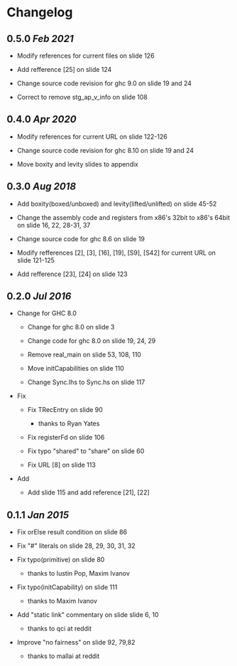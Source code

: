 # Changelog 

## 0.5.0  *Feb 2021*

   * Modify references for current files on slide 126

   * Add refference [25] on slide 124

   * Change source code revision for ghc 9.0 on slide 19 and 24

   * Correct to remove stg_ap_v_info on slide 108


## 0.4.0  *Apr 2020*

   * Modify references for current URL on slide 122-126

   * Change source code revision for ghc 8.10 on slide 19 and 24

   * Move boxity and levity slides to appendix


## 0.3.0  *Aug 2018*

   * Add boxity(boxed/unboxed) and levity(lifted/unlifted) on slide 45-52

   * Change the assembly code and registers from x86's 32bit to x86's 64bit on slide 16, 22, 28-31, 37

   * Change source code for ghc 8.6 on slide 19

   * Modify refferences [2], [3], [16], [19], [S9], [S42] for current URL on slide 121-125

   * Add refference [23], [24] on slide 123


## 0.2.0  *Jul 2016*

   * Change for GHC 8.0

     * Change for ghc 8.0 on slide 3

     * Change code for ghc 8.0 on slide 19, 24, 29

     * Remove real_main  on slide 53, 108, 110

     * Move initCapabilities  on slide 110

     * Change Sync.lhs to Sync.hs on slide 117

   * Fix

     * Fix TRecEntry on slide 90
       - thanks to Ryan Yates

     * Fix registerFd on slide 106

     * Fix typo "shared" to "share" on slide 60

     * Fix URL [8] on slide 113

   * Add

     * Add slide 115 and add reference [21], [22]


## 0.1.1  *Jan 2015*

   * Fix orElse result condition on slide 86

   * Fix "#" literals on slide 28, 29, 30, 31, 32

   * Fix typo(primitive) on slide 80
     - thanks to Iustin Pop, Maxim Ivanov

   * Fix typo(initCapability) on slide 111
     - thanks to Maxim Ivanov

   * Add "static link" commentary on slide slide 6, 10
     - thanks to qci at reddit

   * Improve "no fairness" on slide 92, 79,82
     - thanks to mallai at reddit

